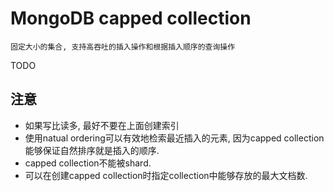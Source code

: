 # MongoDB capped collection

    固定大小的集合, 支持高吞吐的插入操作和根据插入顺序的查询操作

TODO

## 注意
  
- 如果写比读多, 最好不要在上面创建索引
- 使用natual ordering可以有效地检索最近插入的元素, 因为capped collection能够保证自然排序就是插入的顺序.  
- capped collection不能被shard.  
- 可以在创建capped collection时指定collection中能够存放的最大文档数.  
